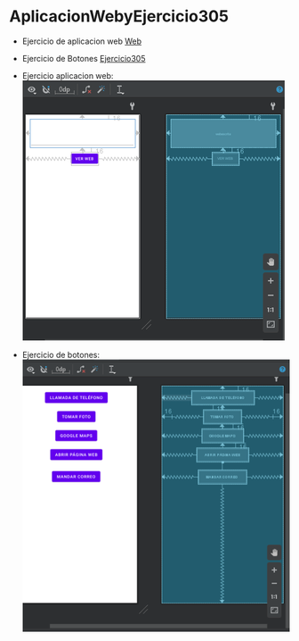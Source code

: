 # AplicacionWebyEjercicio305

* Ejercicio de aplicacion web [Web](https://github.com/lfloen2000/AplicacionWebyEjercicio305/tree/main/Ejercicios/Aplicacionweb/app/src/main/java/com/example/aplicacionweb)
* Ejercicio de Botones [Ejercicio305](https://github.com/lfloen2000/AplicacionWebyEjercicio305/tree/main/Ejercicios/Ejercicio305/app/src/main/java/com/example/ejercicio305)

* Ejercicio aplicacion web:
 <img src="./Ejercicios/imagenes/Captura%20de%20pantalla%202021-05-20%20124505.png"></img>

* Ejercicio de botones:
 <img src="./Ejercicios/imagenes/Captura%20de%20pantalla%202021-05-20%20124557.png"></img>
